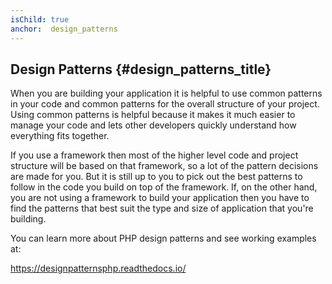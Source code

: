 ```yaml
---
isChild: true
anchor:  design_patterns
---
```


## Design Patterns {#design_patterns_title}

When you are building your application it is helpful to use common patterns in your code and common patterns for the
overall structure of your project. Using common patterns is helpful because it makes it much easier to manage your code
and lets other developers quickly understand how everything fits together.

If you use a framework then most of the higher level code and project structure will be based on that framework, so a
lot of the pattern decisions are made for you. But it is still up to you to pick out the best patterns to follow in the
code you build on top of the framework. If, on the other hand, you are not using a framework to build your application
then you have to find the patterns that best suit the type and size of application that you're building.

You can learn more about PHP design patterns and see working examples at:

<https://designpatternsphp.readthedocs.io/>
